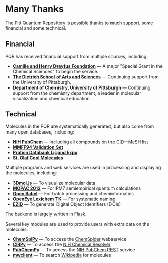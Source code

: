 # Many Thanks

The Pitt Quantum Repository is possible thanks to much support, some financial and some technical.

## Financial

PQR has received financial support from multiple sources, including:

* **[Camille and Henry Dreyfus Foundation](http://www.dreyfus.org)** — A major "Special Grant in the Chemical Sciences" to begin the service.
* **[The Dietrich School of Arts and Sciences](http://www.as.pitt.edu/)** — Continuing support from the University of Pittsburgh.
* **[Department of Chemistry, University of Pittsburgh](http://www.chem.pitt.edu/)** — Continuing support from the chemistry department, a leader in molecular visualization and chemical education.

## Technical

Molecules in the PQR are systematically generated, but also come from many open databases, including:

* **[NIH PubChem](https://pubchem.ncbi.nlm.nih.gov/)** — Including all compounds on the [CID—MeSH](ftp://anonymous@ftp.ncbi.nlm.nih.gov/pubchem/Compound/Extras/CID—MeSH) list
* **[MMFF94 Validation Set](http://ccl.net/cca/data/MMFF94/)**
* **[Protein Databank Ligand Expo](http://ligand—expo.rcsb.org/ld—download.html)**
* **[St. Olaf Cool Molecules](http://www.stolaf.edu/depts/chemistry/mo/struc/)**

Multiple programs and web services are used in processing and displaying the molecules, including:

* **[3Dmol.js](http://3dmol.csb.pitt.edu/)** — To visualize molecular data
* **[MOPAC 2012](http://openmopac.net/)** — For PM7 semiempirical quantum calculations
* **[Open Babel](http://openbabel.org/)** — For batch processing and cheminformatics
* **[OpenEye Lexichem TK](http://www.eyesopen.com/lexichem—tk)** — For systematic naming
* **[EZID](http://ezid.cdlib.org)** — To generate Digital Object Identifiers (DOIs)

The backend is largely written in [Flask](http://flask.pocoo.org/).  

Several key modules are used to provide users with extra data on the molecules:  
* **[ChemSpiPy](http://chemspipy.readthedocs.org/)** — To access the [ChemSpider](http://chemspider.com/) webservice  
* **[CIRPy](http://cirpy.readthedocs.org/)** — To access the [NIH Chemical Resolver](http://cactus.nci.nih.gov/chemical/structure)  
* **[PubChemPy](http://pubchempy.readthedocs.org/)** — To access the [NIH PubChem REST](https://pubchem.ncbi.nlm.nih.gov) service  
* **[mwclient](https://github.com/mwclient/mwclient)** — To search [Wikipedia](https://en.wikipedia.org/) for molecules  

